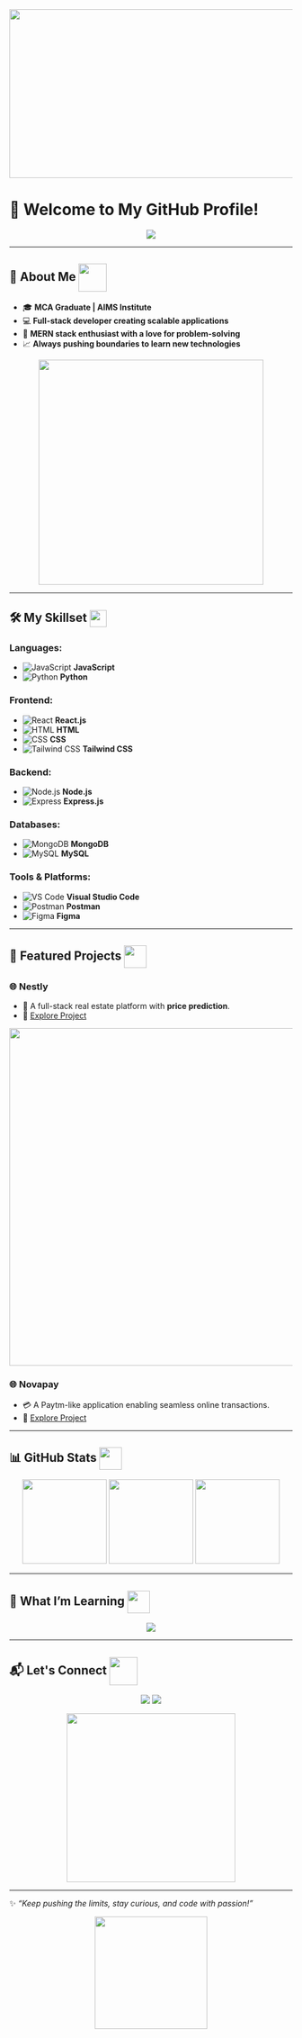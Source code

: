 <div align="center">
  <img src="https://media.giphy.com/media/qgQUggAC3Pfv687qPC/giphy.gif" width="600" height="300"/>
</div>



# 🌟 Welcome to My GitHub Profile!  

<p align="center">
  <img src="https://readme-typing-svg.herokuapp.com?font=Fira+Code&size=24&pause=1000&color=00FF7F&center=true&width=435&lines=Hi+there!+👋+I'm+Chandhan!;A+Passionate+Full-Stack+Developer;MERN+Stack+Enthusiast+🚀;Always+Learning+and+Building!" />
</p>

---

## 🚀 **About Me** <img src="https://media.giphy.com/media/12oufCB0MyZ1Go/giphy.gif" width="50" align="center"/>





- 🎓 **MCA Graduate | AIMS Institute**  
- 💻 **Full-stack developer creating scalable applications**  
- 🌟 **MERN stack enthusiast with a love for problem-solving**  
- 📈 **Always pushing boundaries to learn new technologies**  

<div align="center">
  <img src="https://media.giphy.com/media/f3iwJFOVOwuy7K6FFw/giphy.gif" width="400"/>
</div>

---

## 🛠️ **My Skillset**  <img src="https://cdn.discordapp.com/emojis/778638806877732894.gif" width="30" align="center"/> 

### Languages:
- ![JavaScript](https://img.shields.io/badge/JavaScript-F7DF1E?logo=javascript&logoColor=000) **JavaScript**  
- ![Python](https://img.shields.io/badge/Python-3776AB?logo=python&logoColor=fff) **Python**  

### Frontend:
- ![React](https://img.shields.io/badge/React-61DAFB?logo=react&logoColor=000) **React.js**  
- ![HTML](https://img.shields.io/badge/HTML-E34F26?logo=html5&logoColor=fff) **HTML**  
- ![CSS](https://img.shields.io/badge/CSS-1572B6?logo=css3&logoColor=fff) **CSS**  
- ![Tailwind CSS](https://img.shields.io/badge/TailwindCSS-38B2AC?logo=tailwind-css&logoColor=fff) **Tailwind CSS**  

### Backend:
- ![Node.js](https://img.shields.io/badge/Node.js-339933?logo=node.js&logoColor=fff) **Node.js**  
- ![Express](https://img.shields.io/badge/Express-000000?logo=express&logoColor=fff) **Express.js**  

### Databases:
- ![MongoDB](https://img.shields.io/badge/MongoDB-47A248?logo=mongodb&logoColor=fff) **MongoDB**  
- ![MySQL](https://img.shields.io/badge/MySQL-4479A1?logo=mysql&logoColor=fff) **MySQL**  

### Tools & Platforms:
- ![VS Code](https://img.shields.io/badge/VSCode-007ACC?logo=visual-studio-code&logoColor=fff) **Visual Studio Code**  
- ![Postman](https://img.shields.io/badge/Postman-FF6C37?logo=postman&logoColor=fff) **Postman**  
- ![Figma](https://img.shields.io/badge/Figma-F24E1E?logo=figma&logoColor=fff) **Figma**  

---

## 💼 **Featured Projects** <img src="https://media.giphy.com/media/QssGEmpkyEOhBCb7e1/giphy.gif" width="40" align="center"/>


### **🌐 Nestly**  
- 🏡 A full-stack real estate platform with **price prediction**.  
- 🔗 [Explore Project](https://github.com/chandhan12/Nestly-4th-sem-project)  

 
<div align="center">
  <img src="https://media.giphy.com/media/L1R1tvI9svkIWwpVYr/giphy.gif" width="600"/>
</div>

### **🌐 Novapay**  
- 💳 A Paytm-like application enabling seamless online transactions.  
- 🔗 [Explore Project](https://github.com/chandhan12/Novapay) 

---

## 📊 **GitHub Stats** <img src="https://media.giphy.com/media/KzJkzjggfGN5Py6nkT/giphy.gif" width="40" align="center"/> 


<div align="center">
  <img src="https://github-readme-stats.vercel.app/api?username=chandhan12&show_icons=true&theme=radical" height="150" />
  <img src="https://github-readme-stats.vercel.app/api/top-langs/?username=chandhan12&layout=compact&theme=radical" height="150" />
  <img src="https://github-readme-streak-stats.herokuapp.com?user=chandhan12&theme=radical&hide_border=true" height="150" />
</div>

---

## 🌱 **What I’m Learning** <img src="https://media.giphy.com/media/WUlplcMpOCEmTGBtBW/giphy.gif" width="40" align="center"/>

<p align="center">
  <img src="https://readme-typing-svg.herokuapp.com?font=Roboto&color=32CD32&size=22&pause=100&center=true&vCenter=true&width=500&lines=Next.js+🔥;TypeScript+🚀;AWS+☁️;Docker+🐳;PostgreSQL+🔧" />
</p>

---

## 📬 **Let's Connect** <img src="https://github.com/TheDudeThatCode/TheDudeThatCode/blob/master/Assets/Handshake.gif" width="50" align="center"/>

<p align="center">
  <a href="https://github.com/chandhan12"><img src="https://img.shields.io/badge/GitHub-100000?style=for-the-badge&logo=github&logoColor=white" /></a>
  <a href="https://leetcode.com/u/Chandhan1-/"><img src="https://img.shields.io/badge/LeetCode-FFA116?style=for-the-badge&logo=leetcode&logoColor=white" /></a>
</p>

<div align="center">
  <img src="https://media.giphy.com/media/9B8wYztAoe1zO/source.gif" width="300"/>
</div>

---

✨ *“Keep pushing the limits, stay curious, and code with passion!”*

<div align="center">
  <img src="https://media.giphy.com/media/WUlplcMpOCEmTGBtBW/giphy.gif" width="200"/>
</div>

